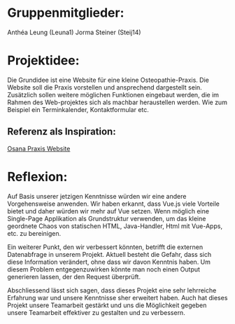# Gruppenmitglieder:
Anthéa Leung (Leuna1)
Jorma Steiner (Steij14)

# Projektidee: 
Die Grundidee ist eine Website für eine kleine Osteopathie-Praxis. Die Website soll die Praxis
vorstellen und ansprechend dargestellt sein. Zusätzlich sollen weitere möglichen Funktionen
eingebaut werden, die im Rahmen des Web-projektes sich als machbar heraustellen werden. Wie zum
Beispiel ein Terminkalender, Kontaktformular etc.

## Referenz als Inspiration:
[Osana Praxis Website](https://www.osana.ch/osteopathische-behandlungsformen "Osana Praxis Website")

# Reflexion:
Auf Basis unserer jetzigen Kenntnisse würden wir eine andere Vorgehensweise anwenden.
Wir  haben erkannt, dass Vue.js viele Vorteile bietet und daher würden wir mehr auf Vue setzen. 
Wenn möglich eine Single-Page Applikation als Grundstruktur verwenden, um das kleine geordnete Chaos
von statischen HTML, Java-Handler, Html mit Vue-Apps, etc. zu bereinigen.

Ein weiterer Punkt, den wir verbessert könnten, betrifft die externen Datenabfrage in unserem Projekt. 
Aktuell besteht die Gefahr, dass sich diese Information verändert, ohne dass wir davon Kenntnis haben. 
Um diesem Problem entgegenzuwirken könnte man noch einen Output generieren lassen, der den Request überprüft. 

Abschliessend lässt sich sagen, dass dieses Projekt eine sehr lehrreiche Erfahrung war und unsere Kenntnisse sher erweitert haben. 
Auch hat dieses Projekt unsere Teamarbeit gestärkt und uns die Möglichkeit gegeben unsere Teamarbeit
effektiver zu gestalten und zu verbessern. 